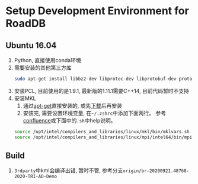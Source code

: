 # Setup Development Environment for RoadDB

## Ubuntu 16.04
1. Python, 直接使用conda环境
2. 需要安装的其他第三方库
    ```sh
    sudo apt-get install libbz2-dev libprotoc-dev libprotobuf-dev protobuf-compiler autoconf libvtk6-qt-dev ocl-icd-opencl-dev libproj-dev
    ```
3. 安装PCL, 目前使用的是1.9.1, 最新版的1.11.1需要C++14, 目前代码暂时不支持
4. 安装MKL
    1. 通过[apt-get](https://software.intel.com/content/www/us/en/develop/articles/installing-intel-free-libs-and-python-apt-repo.html)直接安装的, 或先[下载](https://software.intel.com/content/www/us/en/develop/tools/math-kernel-library.html)后再安装
    1. 安装完, 需要设置环境变量, 在`~/.zshrc`中添加下面两行。 参考[confluence](https://confluence.ygomi.com:8443/display/RRT/How+to+setup+environment+to+run+Distributed+SAM+code)或下面中的`.sh`中help说明。
      ```sh
      source /opt/intel/compilers_and_libraries/linux/mkl/bin/mklvars.sh intel64
      source /opt/intel/compilers_and_libraries/linux/mpi/intel64/bin/mpivars.sh release_mt
      ```

## Build
1. `3rdparty`中kml会编译出错, 暂时不管, 参考分支`origin/br-20200921.48768-2020-TRI-AD-Demo`

